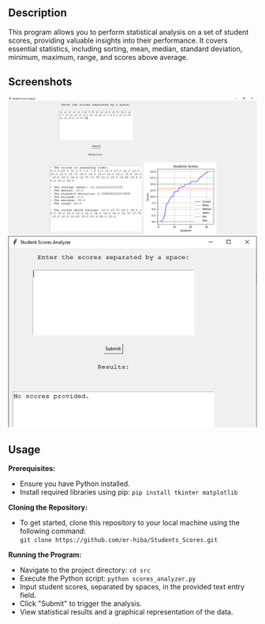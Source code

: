 ## Description
<!-- This program is designed to perform statistical analysis on a set of student scores. It prompts the user to input the number of students and their respective scores. After collecting the data, the program performs the following calculations:
- Sorting: It sorts the scores in ascending order.
- Average (Mean): It calculates the average (mean) score for the students.
- Median: It calculates the median score, which is the middle value in the sorted list. If there's an even number of scores, it takes the average of the two middle values.
- Standard Deviation: It computes the standard deviation, a measure of the amount of variation or dispersion in the scores.
- Minimum and Maximum: It finds the minimum and maximum scores in the dataset.
- Range: It calculates the range, which is the difference between the maximum and minimum scores.
- Scores Above Average: It creates a list of scores that are above the calculated average.  

After performing these calculations, the program displays the sorted scores, the mean, median, standard deviation, minimum, maximum, range, and the list of scores above the average to provide a comprehensive overview of the student performance.-->
This program allows you to perform statistical analysis on a set of student scores, providing valuable insights into their performance. It covers essential statistics, including sorting, mean, median, standard deviation, minimum, maximum, range, and scores above average.  
## Screenshots
<img src="screenshot1.png">
<img src="screenshot2.png">

## Usage
**Prerequisites:**
- Ensure you have Python installed.  
- Install required libraries using pip: ``pip install tkinter matplotlib``  

**Cloning the Repository:**
- To get started, clone this repository to your local machine using the following command:  
  ``git clone https://github.com/er-hiba/Students_Scores.git``

**Running the Program:**
- Navigate to the project directory: ``cd src``
- Execute the Python script: `python scores_analyzer.py`
- Input student scores, separated by spaces, in the provided text entry field.
- Click "Submit" to trigger the analysis.
- View statistical results and a graphical representation of the data.
